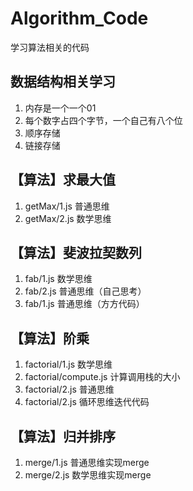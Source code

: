 # Algorithm_Code
学习算法相关的代码

## 数据结构相关学习

1. 内存是一个一个01
2. 每个数字占四个字节，一个自己有八个位
3. 顺序存储 
4. 链接存储

## 【算法】求最大值
1. getMax/1.js 普通思维
2. getMax/2.js 数学思维

## 【算法】斐波拉契数列
1. fab/1.js 数学思维
2. fab/2.js 普通思维（自己思考）
3. fab/1.js 普通思维（方方代码）

## 【算法】阶乘
1. factorial/1.js 数学思维
2. factorial/compute.js 计算调用栈的大小
3. factorial/2.js 普通思维
4. factorial/2.js 循环思维迭代代码

## 【算法】归并排序
1. merge/1.js 普通思维实现merge
2. merge/2.js 数学思维实现merge
